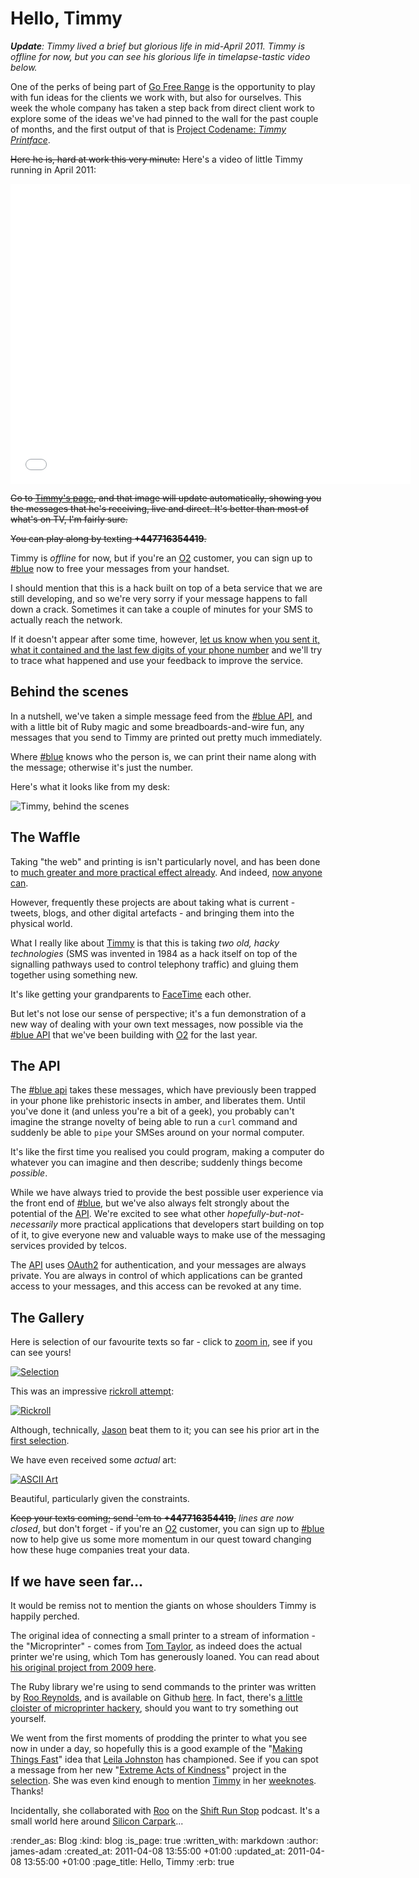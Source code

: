 Hello, Timmy
==========

_**Update**: Timmy lived a brief but glorious life in mid-April 2011. Timmy is offline for now, but you can see his glorious life in timelapse-tastic video below._

One of the perks of being part of [Go Free Range][fr] is the opportunity to play with fun ideas for the clients we work with, but also for ourselves. This week the whole company has taken a step back from direct client work to explore some of the ideas we've had pinned to the wall for the past couple of months, and the first output of that is [Project Codename: _Timmy Printface_][timmy].

<del>Here he is, hard at work this very minute:</del> Here's a video of little Timmy running in April 2011:

<iframe src="//player.vimeo.com/video/22439313?color=ffffff" width="640" height="480" frameborder="0"></iframe>

<del>Go to [Timmy's page][timmy], and that image will update automatically, showing you the messages that he's receiving, live and direct. It's better than most of what's on TV, I'm fairly sure.</del>

<del>You can play along by texting **+447716354419**.</del>

Timmy is _offline_ for now, but if you're an [O2][] customer, you can sign up to [#blue][] now to free your messages from your handset.

I should mention that this is a hack built on top of a beta service that we are still developing, and so we're very sorry if your message happens to fall down a crack. Sometimes it can take a couple of minutes for your SMS to actually reach the network.

If it doesn't appear after some time, however, <a href="mailto:admin@hashblue.com?subject=Timmy lost my message">let us know when you sent it, what it contained and the last few digits of your phone number</a> and we'll try to trace what happened and use your feedback to improve the service.


Behind the scenes
--------------

In a nutshell, we've taken a simple message feed from the [#blue API][api], and with a little bit of Ruby magic and some breadboards-and-wire fun, any messages that you send to Timmy are printed out pretty much immediately.

Where [#blue][] knows who the person is, we can print their name along with the message; otherwise it's just the number.

Here's what it looks like from my desk:

![Timmy, behind the scenes][timmy-behind-the-scenes]


The Waffle
----------

Taking "the web" and printing is isn't particularly novel, and has been done to [much greater and more practical effect already](http://noisydecentgraphics.typepad.com/design/2009/01/things-our-friends-have-written-on-the-internet-2008-is-a-publication-thats-been-dropping-through-letter-boxes-over-the-last.html). And indeed, [now anyone can](http://www.newspaperclub.co.uk).

However, frequently these projects are about taking what is current - tweets, blogs, and other digital artefacts - and bringing them into the physical world.

What I really like about [Timmy][] is that this is taking *two old, hacky technologies* (SMS was invented in 1984 as a hack itself on top of the signalling pathways used to control telephony traffic) and gluing them together using something new.

It's like getting your grandparents to [FaceTime](http://www.apple.com/mac/facetime/) each other.

But let's not lose our sense of perspective; it's a fun demonstration of a new way of dealing with your own text messages, now possible via the [#blue API][api] that we've been building with [O2][] for the last year.


The API
--------

The [#blue api][api] takes these messages, which have previously been trapped in your phone like prehistoric insects in amber, and liberates them. Until you've done it (and unless you're a bit of a geek), you probably can't imagine the strange novelty of being able to run a `curl` command and suddenly be able to `pipe` your SMSes around on your normal computer.

It's like the first time you realised you could program, making a computer do whatever you can imagine and then describe; suddenly things become *possible*.

While we have always tried to provide the best possible user experience via the front end of [#blue][], but we've also always felt strongly about the potential of the [API][api]. We're excited to see what other _hopefully-but-not-necessarily_ more practical applications that developers start building on top of it, to give everyone new and valuable ways to make use of the messaging services provided by telcos.

The [API][api] uses [OAuth2](http://wiki.oauth.net/w/page/25236487/OAuth-2) for authentication, and your messages are always private. You are always in control of which applications can be granted access to your messages, and this access can be revoked at any time.


The Gallery
----------

Here is selection of our favourite texts so far - click to [zoom in][selection], see if you can see yours!

[![Selection][selection-thumb]][selection]

This was an impressive [rickroll attempt][]:

[![Rickroll][rickroll-thumb]][rickroll]

Although, technically, [Jason][] beat them to it; you can see his prior art in the [first selection][selection].

We have even received some _actual_ art:

[![ASCII Art][ascii-art-thumb]][ascii-art]

Beautiful, particularly given the constraints.

<del>Keep your texts coming; send 'em to **+447716354419**,</del> _lines are now closed_, but don't forget - if you're an [O2][] customer, you can sign up to [#blue][] now to help give us some more momentum in our quest toward changing how these huge companies treat your data.

If we have seen far...
--------------------

It would be remiss not to mention the giants on whose shoulders Timmy is happily perched.

The original idea of connecting a small printer to a stream of information - the "Microprinter" - comes from [Tom Taylor][tomt], as indeed does the actual printer we're using, which Tom has generously loaned. You can read about [his original project from 2009 here][Microprinter].

The Ruby library we're using to send commands to the printer was written by [Roo Reynolds][roo], and is available on Github [here][Microprinter.rb]. In fact, there's [a little cloister of microprinter hackery][printer-wiki], should you want to try something out yourself.

We went from the first moments of prodding the printer to what you see now in under a day, so hopefully this is a good example of the "[Making Things Fast](http://makingthingsfast.com)" idea that [Leila Johnston](http://finalbullet.com) has championed. See if you can spot a message from her new "[Extreme Acts of Kindness](http://extremeactsofkindness.co.uk/)" project in the [selection][]. She was even kind enough to mention [Timmy][] in her [weeknotes](http://finalbullet.com/2011/04/08/week-32-a-social-network/). Thanks!

Incidentally, she collaborated with [Roo][] on the [Shift Run Stop](http://www.shiftrunstop.co.uk) podcast. It's a small world here around [Silicon Carpark](https://twitter.com/#!/search/siliconcarpark)...

[fr]: /
[timmy]: /timmy
[timmy-image]: http://public.lazyatom.com/timmy/snapshot.jpg
[api]: https://api.hashblue.com
[timmy-behind-the-scenes]: <%= image_path('blog/timmy-behind-the-scenes.jpg') %>
[tomt]: http://tomtaylor.co.uk
[Microprinter]: http://tomtaylor.co.uk/projects/microprinter
[roo]: http://rooreynolds.com/
[Microprinter.rb]: https://github.com/rooreynolds/microprinter/raw/master/Microprinter.rb
[printer-wiki]: http://microprinter.pbworks.com/w/page/20867146/FrontPage
[Jason]: http://jasoncale.com
[rickroll attempt]: http://en.wikipedia.org/wiki/Rickrolling
[O2]: http://www.o2.co.uk
[#blue]: https://hashblue.com

[selection]: <%= image_path('blog/timmy-selection.jpg') %>
[selection-thumb]: <%= image_path('blog/timmy-selection-thumb.jpg') %>
[rickroll]: <%= image_path('blog/timmy-rickroll.jpg') %>
[rickroll-thumb]: <%= image_path('blog/timmy-rickroll-thumb.jpg') %>
[ascii-art]: <%= image_path('blog/timmy-ascii-art.jpg') %>
[ascii-art-thumb]: <%= image_path('blog/timmy-ascii-art-thumb.jpg') %>

:render_as: Blog
:kind: blog
:is_page: true
:written_with: markdown
:author: james-adam
:created_at: 2011-04-08 13:55:00 +01:00
:updated_at: 2011-04-08 13:55:00 +01:00
:page_title: Hello, Timmy
:erb: true
